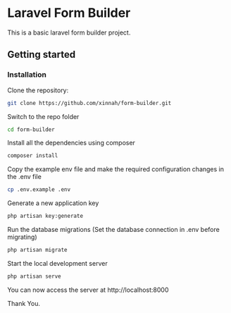 # Laravel Form Builder

This is a basic laravel form builder project.
## Getting started

### Installation


Clone the repository:

``` bash
git clone https://github.com/xinnah/form-builder.git
```

Switch to the repo folder

``` bash
cd form-builder
```

Install all the dependencies using composer

``` bash
composer install
```

Copy the example env file and make the required configuration changes in the .env file

``` bash
cp .env.example .env
```

Generate a new application key

``` bash
php artisan key:generate
```

Run the database migrations (Set the database connection in .env before migrating)

``` bash
php artisan migrate
```

Start the local development server

``` bash
php artisan serve
```

You can now access the server at http://localhost:8000

Thank You.
